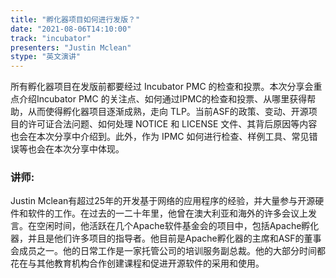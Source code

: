 ```yaml
---
title: "孵化器项目如何进行发版？"
date: "2021-08-06T14:10:00" 
track: "incubator"
presenters: "Justin Mclean"
stype: "英文演讲"
---
```

所有孵化器项目在发版前都要经过 Incubator PMC 的检查和投票。本次分享会重点介绍Incubator PMC 的关注点、如何通过IPMC的检查和投票、从哪里获得帮助，从而使得孵化器项目逐渐成熟，走向 TLP。当前ASF的政策、变动、开源项目的许可证合法问题、如何处理 NOTICE 和 LICENSE 文件、其背后原因等内容也会在本次分享中介绍到。此外，作为 IPMC 如何进行检查、样例工具、常见错误等也会在本次分享中体现。
 ### 讲师: 
 Justin Mclean有超过25年的开发基于网络的应用程序的经验，并大量参与开源硬件和软件的工作。在过去的一二十年里，他曾在澳大利亚和海外的许多会议上发言。在空闲时间，他活跃在几个Apache软件基金会的项目中，包括Apache孵化器，并且是他们许多项目的指导者。他目前是Apache孵化器的主席和ASF的董事会成员之一。他的日常工作是一家托管公司的培训服务副总裁。他的大部分时间都花在与其他教育机构合作创建课程和促进开源软件的采用和使用。